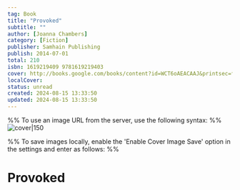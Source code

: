 ```yaml
---
tag: Book
title: "Provoked"
subtitle: ""
author: [Joanna Chambers]
category: [Fiction]
publisher: Samhain Publishing
publish: 2014-07-01
total: 210
isbn: 1619219409 9781619219403
cover: http://books.google.com/books/content?id=WCT6oAEACAAJ&printsec=frontcover&img=1&zoom=1&source=gbs_api
localCover: 
status: unread
created: 2024-08-15 13:33:50
updated: 2024-08-15 13:33:50
---
```


%% To use an image URL from the server, use the following syntax: %%
![cover|150](http://books.google.com/books/content?id=WCT6oAEACAAJ&printsec=frontcover&img=1&zoom=1&source=gbs_api)

%% To save images locally, enable the 'Enable Cover Image Save' option in the settings and enter as follows: %%


# Provoked